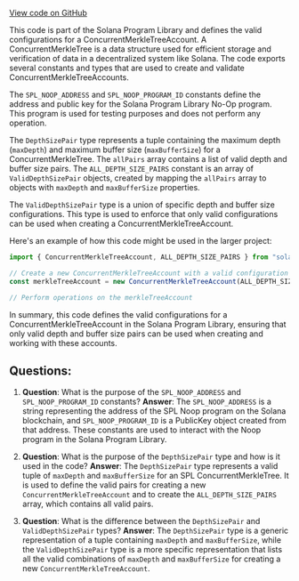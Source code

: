[View code on GitHub](https://github.com/solana-labs/solana-program-library/account-compression/sdk/src/constants/index.ts)

This code is part of the Solana Program Library and defines the valid configurations for a ConcurrentMerkleTreeAccount. A ConcurrentMerkleTree is a data structure used for efficient storage and verification of data in a decentralized system like Solana. The code exports several constants and types that are used to create and validate ConcurrentMerkleTreeAccounts.

The `SPL_NOOP_ADDRESS` and `SPL_NOOP_PROGRAM_ID` constants define the address and public key for the Solana Program Library No-Op program. This program is used for testing purposes and does not perform any operation.

The `DepthSizePair` type represents a tuple containing the maximum depth (`maxDepth`) and maximum buffer size (`maxBufferSize`) for a ConcurrentMerkleTree. The `allPairs` array contains a list of valid depth and buffer size pairs. The `ALL_DEPTH_SIZE_PAIRS` constant is an array of `ValidDepthSizePair` objects, created by mapping the `allPairs` array to objects with `maxDepth` and `maxBufferSize` properties.

The `ValidDepthSizePair` type is a union of specific depth and buffer size configurations. This type is used to enforce that only valid configurations can be used when creating a ConcurrentMerkleTreeAccount.

Here's an example of how this code might be used in the larger project:

```javascript
import { ConcurrentMerkleTreeAccount, ALL_DEPTH_SIZE_PAIRS } from "solana-program-library";

// Create a new ConcurrentMerkleTreeAccount with a valid configuration
const merkleTreeAccount = new ConcurrentMerkleTreeAccount(ALL_DEPTH_SIZE_PAIRS[0]);

// Perform operations on the merkleTreeAccount
```

In summary, this code defines the valid configurations for a ConcurrentMerkleTreeAccount in the Solana Program Library, ensuring that only valid depth and buffer size pairs can be used when creating and working with these accounts.
## Questions: 
 1. **Question**: What is the purpose of the `SPL_NOOP_ADDRESS` and `SPL_NOOP_PROGRAM_ID` constants?
   **Answer**: The `SPL_NOOP_ADDRESS` is a string representing the address of the SPL Noop program on the Solana blockchain, and `SPL_NOOP_PROGRAM_ID` is a PublicKey object created from that address. These constants are used to interact with the Noop program in the Solana Program Library.

2. **Question**: What is the purpose of the `DepthSizePair` type and how is it used in the code?
   **Answer**: The `DepthSizePair` type represents a valid tuple of `maxDepth` and `maxBufferSize` for an SPL ConcurrentMerkleTree. It is used to define the valid pairs for creating a new `ConcurrentMerkleTreeAccount` and to create the `ALL_DEPTH_SIZE_PAIRS` array, which contains all valid pairs.

3. **Question**: What is the difference between the `DepthSizePair` and `ValidDepthSizePair` types?
   **Answer**: The `DepthSizePair` type is a generic representation of a tuple containing `maxDepth` and `maxBufferSize`, while the `ValidDepthSizePair` type is a more specific representation that lists all the valid combinations of `maxDepth` and `maxBufferSize` for creating a new `ConcurrentMerkleTreeAccount`.